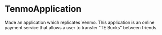 # TenmoApplication
Made an application which replicates Venmo. This application is an online payment service that allows a user to transfer "TE Bucks" between friends. 
